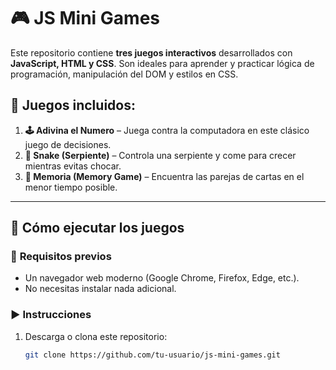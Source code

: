 # 🎮 JS Mini Games

Este repositorio contiene **tres juegos interactivos** desarrollados con **JavaScript, HTML y CSS**. Son ideales para aprender y practicar lógica de programación, manipulación del DOM y estilos en CSS.

## 📌 Juegos incluidos:
1. **🕹️ Adivina el Numero** – Juega contra la computadora en este clásico juego de decisiones.
2. **🐍 Snake (Serpiente)** – Controla una serpiente y come para crecer mientras evitas chocar.
3. **🧩 Memoria (Memory Game)** – Encuentra las parejas de cartas en el menor tiempo posible.

---

## 🚀 Cómo ejecutar los juegos
### 🔧 **Requisitos previos**
- Un navegador web moderno (Google Chrome, Firefox, Edge, etc.).
- No necesitas instalar nada adicional.

### ▶️ **Instrucciones**
1. Descarga o clona este repositorio:
   ```sh
   git clone https://github.com/tu-usuario/js-mini-games.git

